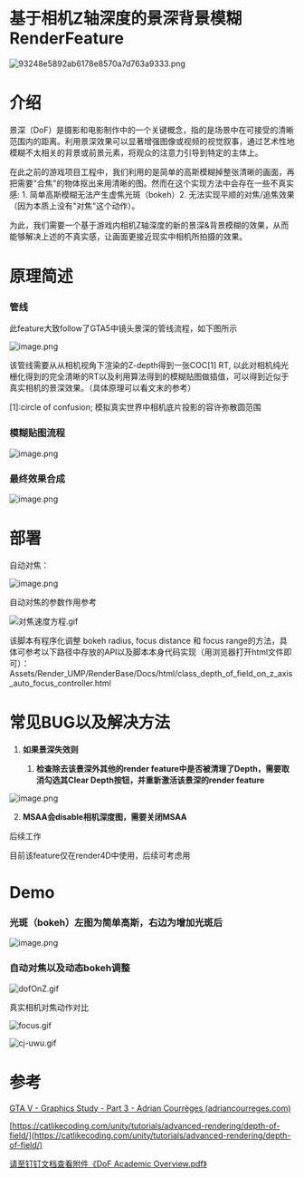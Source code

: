 # 基于相机Z轴深度的景深背景模糊RenderFeature

![93248e5892ab6178e8570a7d763a9333.png](https://alidocs.oss-cn-zhangjiakou.aliyuncs.com/res/1GXn4BAKzpbMODQ4/img/71d84fdd-2d3e-4612-97f4-6ee16526c34c.png)

# 介绍

景深（DoF）是摄影和电影制作中的一个关键概念，指的是场景中在可接受的清晰范围内的距离。利用景深效果可以显著增强图像或视频的视觉叙事，通过艺术性地模糊不太相关的背景或前景元素，将观众的注意力引导到特定的主体上。

在此之前的游戏项目工程中，我们利用的是简单的高斯模糊掉整张清晰的画面，再把需要"合焦"的物体抠出来用清晰的图。然而在这个实现方法中会存在一些不真实感: 1. 简单高斯模糊无法产生虚焦光斑（bokeh）2. 无法实现平顺的对焦/追焦效果（因为本质上没有"对焦"这个动作）。

为此，我们需要一个基于游戏内相机Z轴深度的新的景深&背景模糊的效果，从而能够解决上述的不真实感，让画面更接近现实中相机所拍摄的效果。

# 原理简述

### 管线

此feature大致follow了GTA5中镜头景深的管线流程，如下图所示

![image.png](https://alidocs.oss-cn-zhangjiakou.aliyuncs.com/res/1GXn4BAKzpbMODQ4/img/606e8b59-2e1d-4b93-8351-bfbb56f94ad1.png)

该管线需要从从相机视角下渲染的Z-depth得到一张COC\[1\] RT, 以此对相机纯光栅化得到的完全清晰的RT以及利用算法得到的模糊贴图做插值，可以得到近似于真实相机的景深效果。（具体原理可以看文末的参考）

\[1\]:circle of confusion; 模拟真实世界中相机底片投影的容许弥散圆范围

### 模糊贴图流程

![image.png](https://alidocs.oss-cn-zhangjiakou.aliyuncs.com/res/1GXn4BAKzpbMODQ4/img/fc703a43-a34b-4b67-aee0-f4dc2eada564.png)

### 最终效果合成

![image.png](https://alidocs.oss-cn-zhangjiakou.aliyuncs.com/res/1GXn4BAKzpbMODQ4/img/30e478a4-7f06-41db-b88a-032ab444f3a5.png)

# 部署

自动对焦：

![image.png](https://alidocs.oss-cn-zhangjiakou.aliyuncs.com/res/1GXn4BAKzpbMODQ4/img/85ea0364-2f01-43ba-9336-4b8b13d4ac08.png)

自动对焦的参数作用参考

![对焦速度方程.gif](https://alidocs.oss-cn-zhangjiakou.aliyuncs.com/res/1GXn4BAKzpbMODQ4/img/2c47bceb-1592-4886-8706-7b3a0ce39321.gif)

该脚本有程序化调整 bokeh radius, focus distance 和 focus range的方法，具体可参考以下路径中存放的API以及脚本本身代码实现（用浏览器打开html文件即可）：Assets/Render\_UMP/RenderBase/Docs/html/class\_depth\_of\_field\_on\_z\_axis\_auto\_focus\_controller.html

# 常见BUG以及解决方法

1.  **如果景深失效则**
    
    1.  **检查除去该景深外其他的render feature中是否被清理了Depth，需要取消勾选其Clear Depth按钮，并重新激活该景深的render feature**
        

![image.png](https://alidocs.oss-cn-zhangjiakou.aliyuncs.com/res/1GXn4BAKzpbMODQ4/img/7efac80b-4de1-45ec-bfac-2930c6004ba5.png)

2.  **MSAA会disable相机深度图，需要关闭MSAA**
    

后续工作

目前该feature仅在render4D中使用，后续可考虑用

# Demo

### 光斑（bokeh）左图为简单高斯，右边为增加光斑后

![image.png](https://alidocs.oss-cn-zhangjiakou.aliyuncs.com/res/1GXn4BAKzpbMODQ4/img/8fc318c7-01f4-4ce9-83d2-954b0959fd9b.png)

### 自动对焦以及动态bokeh调整

![dofOnZ.gif](https://alidocs.oss-cn-zhangjiakou.aliyuncs.com/res/1GXn4BAKzpbMODQ4/img/c5fe847f-3a2c-4db5-9ecb-6697d9defa63.gif)

真实相机对焦动作对比

![focus.gif](https://alidocs.oss-cn-zhangjiakou.aliyuncs.com/res/1GXn4BAKzpbMODQ4/img/5eee19d7-8bcf-44d7-916f-7678f63bd24d.gif)

![cj-uwu.gif](https://alidocs.oss-cn-zhangjiakou.aliyuncs.com/res/1GXn4BAKzpbMODQ4/img/d4c78d2a-7503-43a6-8a79-2e1fe5316b40.gif)

# 参考

[GTA V - Graphics Study - Part 3 - Adrian Courrèges (adriancourreges.com)](https://www.adriancourreges.com/blog/2015/11/02/gta-v-graphics-study-part-3/)

[https://catlikecoding.com/unity/tutorials/advanced-rendering/depth-of-field/](https://catlikecoding.com/unity/tutorials/advanced-rendering/depth-of-field/)

[请至钉钉文档查看附件《DoF Academic Overview.pdf》](https://alidocs.dingtalk.com/i/nodes/YMyQA2dXW79rwZoysKkYvQrEJzlwrZgb?doc_type=wiki_doc&iframeQuery=anchorId%3DX02lxcw5nlkhm1dvu1yc0h)